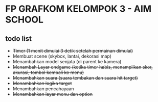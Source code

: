 # FP GRAFKOM KELOMPOK 3 - AIM SCHOOL

## todo list
* ~~Timer (1 menit dimulai 3 detik setelah permainan dimulai)~~
* Membuat scene (skybox, lantai, dekorasi map)
* Menambahkan model senjata (di parent ke kamera)
* ~~Menambah Layar endgame (ketika timer habis, menampilkan skor, akurasi, tombol kembali ke menu)~~
* ~~Menambahkan suara (suara tembakan dan suara hit target)~~
* ~~Menambahkan logika target~~
* ~~Menambahkan pencahayaan~~
* ~~Menambahkan layar menu dan option~~

